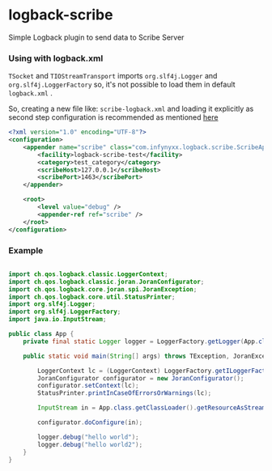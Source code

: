 logback-scribe
==============

Simple Logback plugin to send data to Scribe Server

### Using with logback.xml

`TSocket` and `TIOStreamTransport` imports `org.slf4j.Logger` and `org.slf4j.LoggerFactory` so, it's not possible to load them in default `logback.xml` .

So, creating a new file like: `scribe-logback.xml` and loading it explicitly as second step configuration is recommended as mentioned [here](http://www.slf4j.org/codes.html#substituteLogger)

``` xml
<?xml version="1.0" encoding="UTF-8"?>
<configuration>
    <appender name="scribe" class="com.infynyxx.logback.scribe.ScribeAppender">
        <facility>logback-scribe-test</facility>
        <category>test_category</category>
        <scribeHost>127.0.0.1</scribeHost>
        <scribePort>1463</scribePort>
    </appender>

    <root>
        <level value="debug" />
        <appender-ref ref="scribe" />
    </root>
</configuration>
```

### Example

``` java

import ch.qos.logback.classic.LoggerContext;
import ch.qos.logback.classic.joran.JoranConfigurator;
import ch.qos.logback.core.joran.spi.JoranException;
import ch.qos.logback.core.util.StatusPrinter;
import org.slf4j.Logger;
import org.slf4j.LoggerFactory;
import java.io.InputStream;

public class App {
    private final static Logger logger = LoggerFactory.getLogger(App.class);

    public static void main(String[] args) throws TException, JoranException {

        LoggerContext lc = (LoggerContext) LoggerFactory.getILoggerFactory();
        JoranConfigurator configurator = new JoranConfigurator();
        configurator.setContext(lc);
        StatusPrinter.printInCaseOfErrorsOrWarnings(lc);

        InputStream in = App.class.getClassLoader().getResourceAsStream("logback-scribe.xml");

        configurator.doConfigure(in);

        logger.debug("hello world");
        logger.debug("hello world2");
    }
}
```
